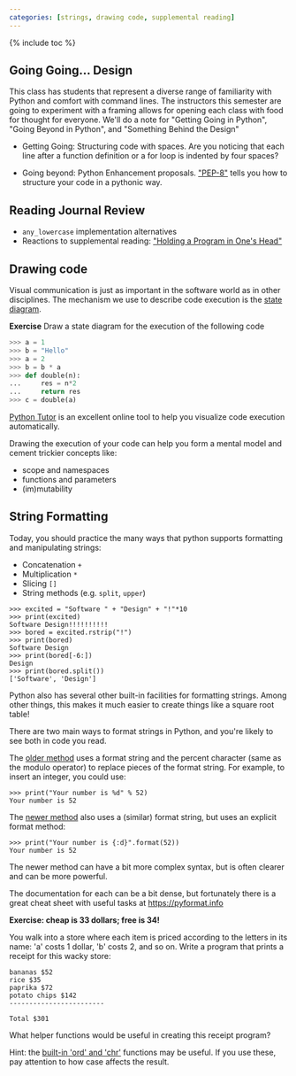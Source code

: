 ```yaml
---
categories: [strings, drawing code, supplemental reading]
---
```


{% include toc %}

## Going Going... Design

This class has students that represent a diverse range of familiarity with Python and comfort with command lines.
The instructors this semester are going to experiment with a framing allows for opening each class with food for thought for everyone.
We'll do a note for "Getting Going in Python", "Going Beyond in Python", and "Something Behind the Design"

* Getting Going:
Structuring code with spaces.
Are you noticing that each line after a function definition or a for loop is indented by four spaces?

* Going beyond:
Python Enhancement proposals.
["PEP-8"](https://www.python.org/dev/peps/pep-0008/) tells you how to structure your code in a pythonic way.


## Reading Journal Review

* ```any_lowercase``` implementation alternatives
* Reactions to supplemental reading: ["Holding a Program in One's Head"](http://paulgraham.com/head.html)

## Drawing code

Visual communication is just as important in the software world as in other disciplines. The mechanism we use to describe code execution is the [state diagram](http://greenteapress.com/thinkpython2/html/thinkpython2003.html).

**Exercise** Draw a state diagram for the execution of the following code

```python
>>> a = 1
>>> b = "Hello"
>>> a = 2
>>> b = b * a
>>> def double(n):
...     res = n*2
...     return res
>>> c = double(a)
```

[Python Tutor](http://www.pythontutor.com/) is an excellent online tool to help you visualize code execution automatically.

Drawing the execution of your code can help you form a mental model and cement trickier concepts like:

* scope and namespaces
* functions and parameters
* (im)mutability


## String Formatting

Today, you should practice the many ways that python supports formatting
and manipulating strings:

* Concatenation `+`
* Multiplication `*`
* Slicing `[]`
* String methods (e.g. `split`, `upper`)

```
>>> excited = "Software " + "Design" + "!"*10
>>> print(excited)
Software Design!!!!!!!!!!
>>> bored = excited.rstrip("!")
>>> print(bored)
Software Design
>>> print(bored[-6:])
Design
>>> print(bored.split())
['Software', 'Design']
```


Python also has several other built-in facilities for formatting strings.
Among other things, this makes it much easier to create things like a
square root table!

There are two main ways to format strings in Python, and you're likely to see
both in code you read.

The [older method](https://docs.python.org/3/library/stdtypes.html#string-formatting) uses a format string and the percent character (same as the modulo
operator) to replace pieces of the format string. For example, to insert an
integer, you could use:


```
>>> print("Your number is %d" % 52)
Your number is 52
```


The [newer method](https://docs.python.org/3/library/string.html#format-string-syntax) also uses a (similar) format string, but uses an explicit
format method:

```
>>> print("Your number is {:d}".format(52))
Your number is 52
```


The newer method can have a bit more complex syntax, but is
often clearer and can be more powerful.

The documentation for each can be a bit dense, but fortunately there is a
great cheat sheet with useful tasks at <https://pyformat.info>


**Exercise: cheap is 33 dollars; free is 34!**


You walk into a store where each item is priced according to the letters in
its name: 'a' costs 1 dollar, 'b' costs 2, and so on. Write a program that prints a
receipt for this wacky store:

```
bananas $52
rice $35
paprika $72
potato chips $142
------------------------

Total $301
```

What helper functions would be useful in creating this receipt program?

Hint: the [built-in 'ord' and
'chr'](https://docs.python.org/3/library/functions.html) functions may be
useful. If you use these, pay attention to how case affects the result.
